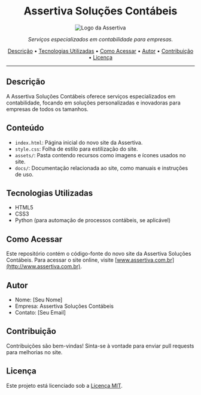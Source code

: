 <h1 align="center">Assertiva Soluções Contábeis</h1>

<p align="center">
  <img src="file:///C:/Users/Assertiva/Downloads/408763693_339025005430930_3403451229905279307_n.jpg" alt="Logo da Assertiva">
</p>

<p align="center">
  <em>Serviços especializados em contabilidade para empresas.</em>
</p>

<p align="center">
  <a href="#descricao">Descrição</a> •
  <a href="#tecnologias-utilizadas">Tecnologias Utilizadas</a> •
  <a href="#como-acessar">Como Acessar</a> •
  <a href="#autor">Autor</a> •
  <a href="#contribuicao">Contribuição</a> •
  <a href="#licenca">Licença</a>
</p>

---

## Descrição

A Assertiva Soluções Contábeis oferece serviços especializados em contabilidade, focando em soluções personalizadas e inovadoras para empresas de todos os tamanhos.

## Conteúdo

- `index.html`: Página inicial do novo site da Assertiva.
- `style.css`: Folha de estilo para estilização do site.
- `assets/`: Pasta contendo recursos como imagens e ícones usados no site.
- `docs/`: Documentação relacionada ao site, como manuais e instruções de uso.

## Tecnologias Utilizadas

- HTML5
- CSS3
- Python (para automação de processos contábeis, se aplicável)

## Como Acessar

Este repositório contém o código-fonte do novo site da Assertiva Soluções Contábeis. Para acessar o site online, visite [www.assertiva.com.br](http://www.assertiva.com.br).

## Autor

- Nome: [Seu Nome]
- Empresa: Assertiva Soluções Contábeis
- Contato: [Seu Email]

## Contribuição

Contribuições são bem-vindas! Sinta-se à vontade para enviar pull requests para melhorias no site.

## Licença

Este projeto está licenciado sob a [Licença MIT](https://opensource.org/licenses/MIT).
